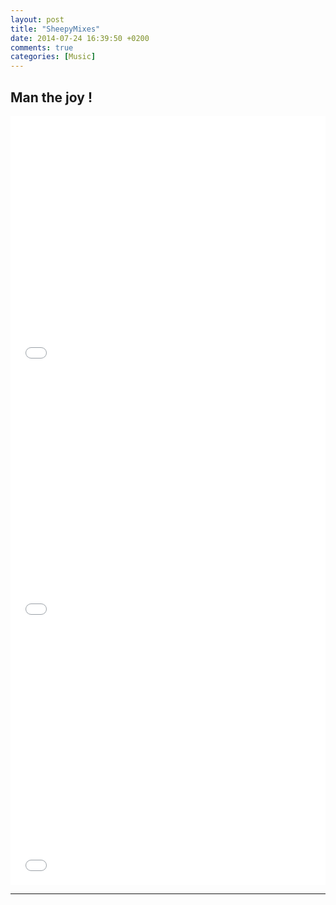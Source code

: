 ```yaml
---
layout: post
title: "SheepyMixes"
date: 2014-07-24 16:39:50 +0200
comments: true
categories: [Music]
---
```


## Man the joy !

<iframe src="//www.youtube.com/embed/hQx9df2s2XQ?hl=hu_HU&hd=1&vq=hd720&rel=0&showinfo=0&modestbranding=0&autohide=1&showsearch=0&version=3&fs=1&iv_load_policy=3" width="100%" height="410" frameborder="0" allowfullscreen></iframe>

<iframe src="//www.youtube.com/embed/XCbHWihLVSI?hl=hu_HU&hd=1&vq=hd720&rel=0&showinfo=0&modestbranding=0&autohide=1&showsearch=0&version=3&fs=1&iv_load_policy=3" width="100%" height="410" frameborder="0" allowfullscreen></iframe>

<iframe src="//www.youtube.com/embed/K5c7yeg8Apk?hl=hu_HU&hd=1&vq=hd720&rel=0&showinfo=0&modestbranding=0&autohide=1&showsearch=0&version=3&fs=1&iv_load_policy=3" width="100%" height="410" frameborder="0" allowfullscreen></iframe>

---
